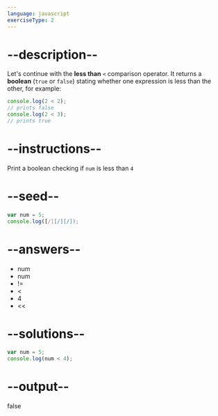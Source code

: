 ```yaml
---
language: javascript
exerciseType: 2
---
```


# --description--

Let's continue with the **less than** `<` comparison operator.
It returns a **boolean** (`true` or `false`) stating whether one expression is less than the other, for example:
```javascript
console.log(2 < 2);
// prints false
console.log(2 < 3);
// prints true
```

# --instructions--

Print a boolean checking if `num` is less than `4`

# --seed--

```javascript
var num = 5;
console.log([/][/][/]);
```

# --answers--

- num 
- num 
- != 
- < 
- 4
- << 

# --solutions--

```javascript
var num = 5;
console.log(num < 4);
```

# --output--

false
